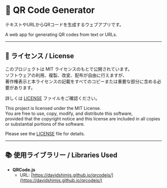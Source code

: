 # 🎯 QR Code Generator

テキストやURLからQRコードを生成するウェブアプリです。

A web app for generating QR codes from text or URLs.

---

## 🪪 ライセンス / License

このプロジェクトは MIT ライセンスのもとで公開されています。  
ソフトウェアの利用、複製、改変、配布が自由に行えますが、  
著作権表示と本ライセンスの記載をすべてのコピーまたは重要な部分に含める必要があります。  

詳しくは [LICENSE](./LICENSE) ファイルをご確認ください。

This project is licensed under the MIT License.  
You are free to use, copy, modify, and distribute this software,  
provided that the copyright notice and this license are included in all copies or substantial portions of the software.

Please see the [LICENSE](./LICENSE) file for details.

---

## 📚 使用ライブラリー / Libraries Used

- **QRCode.js**  
  - URL: [https://davidshimjs.github.io/qrcodejs/](https://davidshimjs.github.io/qrcodejs/)  

